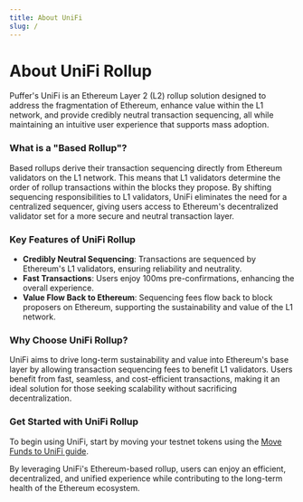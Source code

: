 ```yaml
---
title: About UniFi
slug: /
---
```


# About UniFi Rollup

Puffer's UniFi is an Ethereum Layer 2 (L2) rollup solution designed to address the fragmentation of Ethereum, enhance value within the L1 network, and provide credibly neutral transaction sequencing, all while maintaining an intuitive user experience that supports mass adoption.

### What is a "Based Rollup"?

Based rollups derive their transaction sequencing directly from Ethereum validators on the L1 network. This means that L1 validators determine the order of rollup transactions within the blocks they propose. By shifting sequencing responsibilities to L1 validators, UniFi eliminates the need for a centralized sequencer, giving users access to Ethereum's decentralized validator set for a more secure and neutral transaction layer.

### Key Features of UniFi Rollup

- **Credibly Neutral Sequencing**: Transactions are sequenced by Ethereum's L1 validators, ensuring reliability and neutrality.
- **Fast Transactions**: Users enjoy 100ms pre-confirmations, enhancing the overall experience.
- **Value Flow Back to Ethereum**: Sequencing fees flow back to block proposers on Ethereum, supporting the sustainability and value of the L1 network.

### Why Choose UniFi Rollup?

UniFi aims to drive long-term sustainability and value into Ethereum's base layer by allowing transaction sequencing fees to benefit L1 validators. Users benefit from fast, seamless, and cost-efficient transactions, making it an ideal solution for those seeking scalability without sacrificing decentralization.

### Get Started with UniFi Rollup

To begin using UniFi, start by moving your testnet tokens using the [Move Funds to UniFi guide](/unifi-based-rollup-move-funds).

By leveraging UniFi's Ethereum-based rollup, users can enjoy an efficient, decentralized, and unified experience while contributing to the long-term health of the Ethereum ecosystem.
